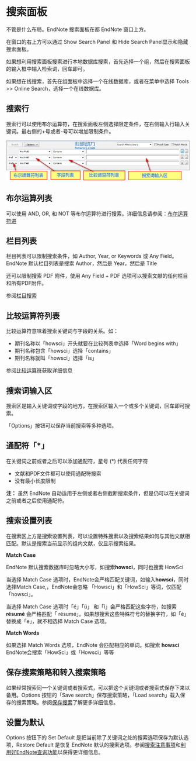 # 搜索面板

不管是什么布局。EndNote 搜索面板在都 EndNote 窗口上方。

在窗口的右上方可以通过 Show Search Panel 和 Hide Search Panel显示和隐藏搜索面板。

如果想利用搜索面板搜索进行本地数据库搜索，首先选择一个组，然后在搜索面板的输入框中输入检索词，回车即可。

如果想在线搜索，首先在组面板中选择一个在线数据库，或者在菜单中选择 Tools &gt;&gt; Online Search，选择一个在线数据库。

## 搜索行

搜索行可以使用布尔运算符，在搜索面板左侧选择限定条件，在右侧输入行输入关键词。最右侧的+号或者-号可以增加限制条件。

![EndNote X7 &#x641C;&#x7D22;&#x9762;&#x677F;](../.gitbook/assets/search-panel.png)

## 布尔运算列表

可以使用 AND, OR, 和 NOT 等布尔运算符进行搜索。详细信息请参阅：[布尔运算符进](Combining_SrchLnsAndOrNot.htm)

## 栏目列表

栏目列表可以限制搜索条件，如 Author, Year, or Keywords 或 Any Field。EndNote 默认栏目列表是搜索 Author，然后是 Year，然后是 Title

还可以限制搜索 PDF 附件，使用 Any Field + PDF 选项可以搜索文献的任何栏目和所有PDF附件。

参阅[栏目搜索](Restricting_SrchstoSpcFlds.htm)

## 比较运算符列表

比较运算符意味着搜索关键词与字段的关系。如：

* 期刊名称以「howsci」开头就要在比较列表中选择「Word begins with」
* 期刊名称包含「howsci」选择「contains」
* 期刊名称就叫「howsci」选择「is」

参阅[比较运算符](Using_ComparisonOpratrs.htm)获取详细信息

## 搜索词输入区

搜索区是输入关键词或字段的地方，在搜索区输入一个或多个关键词，回车即可搜索。

「Options」按钮可以保存当前搜索等多种选项。

## 通配符「\*」

在关键词之前或者之后可以添加通配符，星号 \(\*\) 代表任何字符

* 文献和PDF文件都可以使用通配符搜索
* 没有最小长度限制

**注：** 虽然 EndNote 自动适用于左侧或者右侧截断搜索条件，但是仍可以在关键词之前或者之后使用通配符。

## 搜索设置列表

在搜索区上方是搜索设置列表，可以设置特殊搜索以及搜索结果如何与其他文献相匹配。默认是搜索当前显示的组内文献，仅显示搜索结果。

**Match Case**

EndNote 默认搜索数据库时忽略大小写，如搜索**howsci**，同时也搜索 HowSci

当选择 Match Case 选项时，EndNote会严格匹配关键词，如输入**howsci**，同时选择Match Case,，EndNote会忽略 「Howsci」和「HowSci」等词，仅匹配「howsci」。

当选择 Match Case 选项时「é」「ü」 和「î」会严格匹配这些字符，如搜索 **résumé** 会严格匹配「 résumé」。如果想搜索这些特殊符号的替换字符，如「é」替换成「e」，就不相选择 Match Case 选项。

**Match Words**

如果选择 Match Words 选项，EndNote 会匹配相应的单词。如搜索 **howsci** EndNote会搜索「HowSci」或「Howsci」等等

## 保存搜索策略和转入搜索策略

如果经常搜索同一个关键词或者搜索式，可以把这个关键词或者搜索式保存下来以备用。Options 按钮的「Save search」保存搜索策略，「Load search」载入保存的搜索策略。参阅[保存搜索](Saving_Search_Strategies.htm)了解更多详细信息。

## 设置为默认

Options 按钮下的 Set Default 是把当前除了关键词之处的搜索选项保存为默认选项，Restore Default 是恢复 EndNote 默认的搜索选项。参阅[搜索注意事项](Search_Command_Tips.htm)和[利用好EndNote查询功能](https://www.howsci.com/endnote-search-fuction.html)以获得更详细信息。

